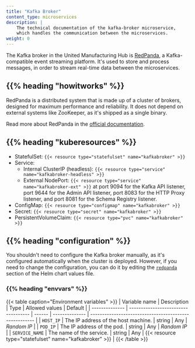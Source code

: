 ```yaml
---
title: "Kafka Broker"
content_type: microservices
description: |
    The technical documentation of the kafka-broker microservice,
    which handles the communication between the microservices.
weight: 0
---
```


<!-- overview -->

The Kafka broker in the United Manufacturing Hub is [RedPanda](https://redpanda.com/),
a Kafka-compatible event streaming platform. It's used to store and process
messages, in order to stream real-time data between the microservices.

## {{% heading "howitworks" %}}

RedPanda is a distributed system that is made up of a cluster of brokers,
designed for maximum performance and reliability. It does not depend on external
systems like ZooKeeper, as it's shipped as a single binary.

Read more about RedPanda in the [official documentation](https://docs.redpanda.com/docs/get-started/).

<!-- body -->

## {{% heading "kuberesources" %}}

- StatefulSet: `{{< resource type="statefulset" name="kafkabroker" >}}`
- Service:
  - Internal ClusterIP (headless): `{{< resource type="service" name="kafkabroker-headless" >}}`
  - External NodePort: `{{< resource type="service" name="kafkabroker-ext" >}}` at
    port 9094 for the Kafka API listener, port 9644 for the Admin API listener,
    port 8083 for the HTTP Proxy listener, and port 8081 for the Schema Registry
    listener.
- ConfigMap: `{{< resource type="configmap" name="kafkabroker" >}}`
- Secret: `{{< resource type="secret" name="kafkabroker" >}}`
- PersistentVolumeClaim: `{{< resource type="pvc" name="kafkabroker" >}}`

## {{% heading "configuration" %}}

You shouldn't need to configure the Kafka broker manually, as it's configured
automatically when the cluster is deployed. However, if you need to change the
configuration, you can do it by editing the [`redpanda`](/docs/architecture/helm-chart/#dz-kafka-broker)
section of the Helm chart values file.

### {{% heading "envvars" %}}

{{< table caption="Environment variables" >}}
| Variable name  | Description                         | Type   | Allowed values | Default                                                |
| -------------- | ----------------------------------- | ------ | -------------- | ------------------------------------------------------ |
| `HOST_IP`      | The IP address of the host machine. | string | Any            | _Random IP_                                            |
| `POD_IP`       | The IP address of the pod.          | string | Any            | _Random IP_                                            |
| `SERVICE_NAME` | The name of the service.            | string | Any            | {{< resource type="statefulset" name="kafkabroker" >}} |
{{< /table >}}
